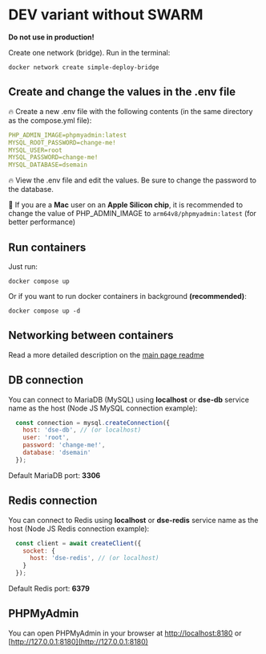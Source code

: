 # DEV variant without SWARM

**Do not use in production!**

Create one network (bridge). Run in the terminal:

```
docker network create simple-deploy-bridge
```

## Create and change the values in the .env file

🔥 Create a new .env file with the following contents (in the same directory as the compose.yml file):

```yml
PHP_ADMIN_IMAGE=phpmyadmin:latest
MYSQL_ROOT_PASSWORD=change-me!
MYSQL_USER=root
MYSQL_PASSWORD=change-me!
MYSQL_DATABASE=dsemain
```

🔥 View the .env file and edit the values. Be sure to change the password to the database.

🍏 If you are a **Mac** user on an **Apple Silicon chip**, it is recommended to change the value of PHP_ADMIN_IMAGE to `arm64v8/phpmyadmin:latest` (for better performance)

## Run containers

Just run:

```
docker compose up
```

Or if you want to run docker containers in background **(recommended)**:

```
docker compose up -d
```

## Networking between containers

Read a more detailed description on the [main page readme](../../../)

## DB connection

You can connect to MariaDB (MySQL) using **localhost** or **dse-db** service name as the host (Node JS MySQL connection example):

```javascript
  const connection = mysql.createConnection({
    host: 'dse-db', // (or localhost)
    user: 'root',
    password: 'change-me!',
    database: 'dsemain'
  });
```

Default MariaDB port: **3306**

## Redis connection

You can connect to Redis using **localhost** or **dse-redis** service name as the host (Node JS Redis connection example):

```javascript
  const client = await createClient({
    socket: {
      host: 'dse-redis', // (or localhost)
    }
  });
```

Default Redis port: **6379**

## PHPMyAdmin

You can open PHPMyAdmin in your browser at [http://localhost:8180](http://localhost:8180) or [http://127.0.0.1:8180](http://127.0.0.1:8180)